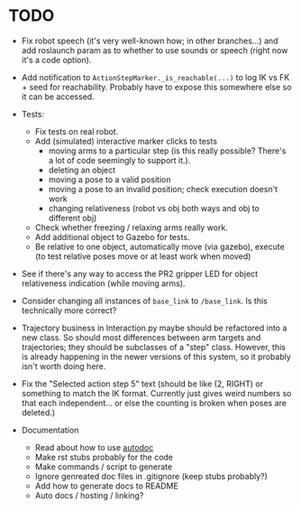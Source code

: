 # TODO
- Fix robot speech (it's very well-known how; in other branches...) and add roslaunch param as to whether to use sounds or speech (right now it's a code option).

- Add notification to `ActionStepMarker._is_reachable(...)` to log IK vs FK + seed for reachability. Probably have to expose this somewhere else so it can be accessed.

- Tests:
	- Fix tests on real robot.
	- Add (simulated) interactive marker clicks to tests
		- moving arms to a particular step (is this really possible? There's a lot of code seemingly to support it.).
		- deleting an object
		- moving a pose to a valid position
		- moving a pose to an invalid position; check execution doesn't work
		- changing relativeness (robot vs obj both ways and obj to different obj)
	- Check whether freezing / relaxing arms really work.
	- Add additional object to Gazebo for tests.
	- Be relative to one object, automatically move (via gazebo), execute (to test relative poses move or at least work when moved)

- See if there's any way to access the PR2 gripper LED for object relativeness indication (while moving arms).

- Consider changing all instances of `base_link` to `/base_link`. Is this technically more correct?

- Trajectory business in Interaction.py maybe should be refactored into a new class. So should most differences between arm targets and trajectories; they should be subclasses of a "step" class. However, this is already happening in the newer versions of this system, so it probably isn't worth doing here.

- Fix the "Selected action step 5" text (should be like (2, RIGHT) or something to match the IK format. Currently just gives weird numbers so that each independent... or else the counting is broken when poses are deleted.)

- Documentation
	- Read about how to use [autodoc](http://sphinx-doc.org/ext/autodoc.html)
	- Make rst stubs probably for the code
	- Make commands / script to generate
	- Ignore genreated doc files in .gitignore (keep stubs probably?)
	- Add how to generate docs to README
	- Auto docs / hosting / linking?
